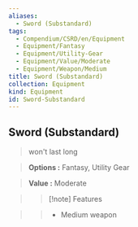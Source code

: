 ```yaml
---
aliases:
  - Sword (Substandard)
tags:
  - Compendium/CSRD/en/Equipment
  - Equipment/Fantasy
  - Equipment/Utility-Gear
  - Equipment/Value/Moderate
  - Equipment/Weapon/Medium
title: Sword (Substandard)
collection: Equipment
kind: Equipment
id: Sword-Substandard
---
```

## Sword (Substandard)    
    
>won't last long    
> **Options :** Fantasy, Utility Gear    
> **Value :** Moderate    
>>[!note] Features    
>> - Medium weapon
